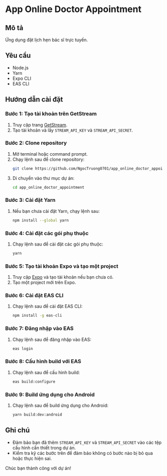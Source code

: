 # App Online Doctor Appointment

## Mô tả
Ứng dụng đặt lịch hẹn bác sĩ trực tuyến.

## Yêu cầu
- Node.js
- Yarn
- Expo CLI
- EAS CLI

## Hướng dẫn cài đặt

### Bước 1: Tạo tài khoản trên GetStream
1. Truy cập trang [GetStream](https://getstream.io/).
2. Tạo tài khoản và lấy `STREAM_API_KEY` và `STREAM_API_SECRET`.

### Bước 2: Clone repository
1. Mở terminal hoặc command prompt.
2. Chạy lệnh sau để clone repository:
    ```sh
    git clone https://github.com/NgocTruong0701/app_online_doctor_appointment.git
    ```
3. Di chuyển vào thư mục dự án:
    ```sh
    cd app_online_doctor_appointment
    ```

### Bước 3: Cài đặt Yarn
1. Nếu bạn chưa cài đặt Yarn, chạy lệnh sau:
    ```sh
    npm install --global yarn
    ```

### Bước 4: Cài đặt các gói phụ thuộc
1. Chạy lệnh sau để cài đặt các gói phụ thuộc:
    ```sh
    yarn
    ```

### Bước 5: Tạo tài khoản Expo và tạo một project
1. Truy cập [Expo](https://expo.dev/) và tạo tài khoản nếu bạn chưa có.
2. Tạo một project mới trên Expo.

### Bước 6: Cài đặt EAS CLI
1. Chạy lệnh sau để cài đặt EAS CLI:
    ```sh
    npm install -g eas-cli
    ```

### Bước 7: Đăng nhập vào EAS
1. Chạy lệnh sau để đăng nhập vào EAS:
    ```sh
    eas login
    ```

### Bước 8: Cấu hình build với EAS
1. Chạy lệnh sau để cấu hình build:
    ```sh
    eas build:configure
    ```

### Bước 9: Build ứng dụng cho Android
1. Chạy lệnh sau để build ứng dụng cho Android:
    ```sh
    yarn build:dev:android
    ```

## Ghi chú
- Đảm bảo bạn đã thêm `STREAM_API_KEY` và `STREAM_API_SECRET` vào các tệp cấu hình cần thiết trong dự án.
- Kiểm tra kỹ các bước trên để đảm bảo không có bước nào bị bỏ qua hoặc thực hiện sai.

Chúc bạn thành công với dự án!
